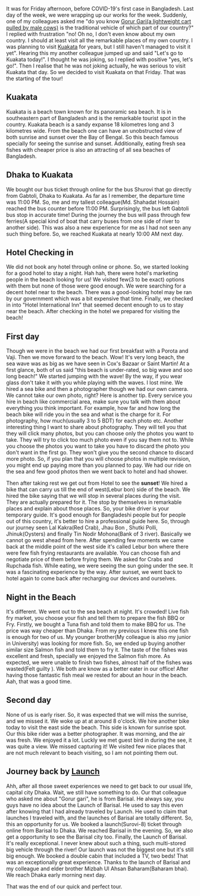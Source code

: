 It was for Friday afternoon, before COVID-19's first case in Bangladesh. 
Last day of the week, we were wrapping up our works for the week. Suddenly, 
one of my colleagues asked me "do you know [Gorur Gari(a lightweight cart pulled by male cows)](https://commons.wikimedia.org/wiki/File:%E0%A6%97%E0%A6%B0%E0%A7%81%E0%A6%B0_%E0%A6%97%E0%A6%BE%E0%A6%A1%E0%A6%BC%E0%A6%BF_(Gorur_Gari).jpg) 
is the traditional vehicle of which part of our country?" I replied with frustration 
"no! Oh no, I don't even know about my own country. I should at least visit all the 
remarkable places of my own country. I was planning to visit [Kuakata](https://en.wikipedia.org/wiki/Kuakata) 
for years, but I still haven't managed to visit it yet". Hearing this my another colleague 
jumped up and said "Let's go to Kuakata today!". 
I thought he was joking, so I replied with positive "yes, let's go!". 
Then I realise that he was not joking actually, he was serious to visit Kuakata that day. 
So we decided to visit Kuakata on that Friday. That was the starting of the tour!

## Kuakata
Kuakata is a beach town known for its panoramic sea beach. It is in southeastern part of Bangladesh and is the
remarkable tourist spot in the country. Kuakata beach is a sandy expanse 18 kilometres long and 3 kilometres wide.
From the beach one can have an unobstructed view of both sunrise and sunset over the Bay of Bengal. So this beach
famous specially for seeing the sunrise and sunset. Additionally, eating fresh sea fishes with cheaper price is
also an attracting of all sea beaches of Bangladesh.

## Dhaka to Kuakata
We bought our bus ticket through online for the bus Shurovi that go directly from Gabtoli, Dhaka to Kuakata. As far
as I remember, the departure time was 11:00 PM. So, me and my tallest colleague(Md. Shahadat Hossain) reached the
bus counter before 11:00 PM. Surprisingly, the bus left Gabtoli bus stop in accurate time! During the journey the bus
will pass through few ferries(A special kind of boat that carry buses from one side of river to another side). This
was also a new experience for me as I had not seen any such thing before. So, we reached Kuakata at nearly 10:00 AM
next day.

## Hotel Checking in
We did not book any hotel through online or phone. So, we started looking for a good hotel to stay a night. 
Hah hah, there were hotel's marketing people in the beach looking for us! We visited few(3 to be exact) options with
them but none of those were good enough. We were searching for a decent hotel near to the beach. 
There was a good-looking hotel may be ran by our government which was a bit expensive that time. 
Finally, we checked in into "Hotel International Inn" that seemed decent enough to us to stay near the beach. After
checking in the hotel we prepared for visiting the beach! 

## First day
Though we were in the beach we had our first breakfast with a Porota and Vaji. Then we move forward to the beach. 
Wow! It's very long beach, the sea wave was as big as we have seen in Cox's Bazaar or Saint Martin! At a first
glance, both of us said "this beach is under-rated, so big wave and soo long beach!" We started jumping with the 
wave! By the way, if you wear glass don't take it with you while playing with the waves. I lost mine. We hired a sea
bike and then a photographer though we had our own camera. We cannot take our own photo, right? Here is another tip. 
Every service you hire in beach like commercial area, make sure you talk with them about everything you think important. 
For example, how far and how long the beach bike will ride you in the sea and what is the charge for it. For 
photography, how much(usually 3 to 5 BDT) for each photo etc. Another interesting thing I want to share about
photography. They will tell you that they will click many photos, but you can choose only the photos you want to take. 
They will try to click too much photo even if you say them not to. While you choose the photos you want to take you
have to discard the photo you don't want in the first go. They won't give you the second chance to discard more photo. 
So, if you plan that you will choose photos in multiple revision, you might end up paying more than you planned to
pay. We had our ride on the sea and few good photos then we went back to hotel and had shower.
 
Then after taking rest we get out from Hotel to see the **sunset**! We hired a bike that can carry us till the end of
west(Lebur bon) side of the beach. We hired the bike saying that we will stop in several places during the visit. 
They are actually prepared for it. The stop by themselves in remarkable places and explain about those places. 
So, your bike driver is your temporary guide. It's good enough for Bangladeshi people but for people out of this
country, it's better to hire a professional guide here. So, through our journey seen Lal Kakra(Red Crab), Jhau Bon
, Shutki Polli, Jhinuk(Oysters) and finally Tin Nodir Mohona(Bank of 3 river). Basically we cannot go west ahead from
here. After spending few moments we came back at the middle point of the west side it's called Lebur bon where there
were few fish frying restaurants are available. You can choose fish and negotiate price of them before frying them. 
We asked for Crabs and Rupchada fish. While eating, we were seeing the sun going under the see. It was a fascinating
experience by the way. After sunset, we went back to hotel again to come back after recharging our devices and
ourselves.

## Night in the Beach
It's different. We went out to the sea beach at night. It's crowded! Live fish fry market, you choose your fish and
tell them to prepare the fish BBQ or Fry. Firstly, we bought a Tuna fish and told them to make BBQ for us. The price
was way cheaper than Dhaka. From my previous I knew this one fish is enough for two of us. My younger brother(My
colleague is also my junior in University) was looking for more fish. So, we ended up buying another similar size
Salmon fish and told them to fry it. The taste of the fishes was excellent and fresh, specially we enjoyed the
Salmon fish more. As expected, we were unable to finish two fishes, almost half of the fishes was wasted(Felt guilty
). We both are know as a better eater in our office! After having those fantastic fish meal we rested for about an
hour in the beach. Aah, that was a good time.

## Second day
None of us is early riser. So, it was expected that we will miss the sunrise, and we missed it. We woke up at at
around 8 o'clock. We hire another bike today to visit the east side the beach. This side is known for sunrise spot. 
Our this bike rider was a better photographer. It was morning, and the air was fresh. We enjoyed it a lot. Luckly
we met guest bird in during the see, it was quite a view. We missed capturing it! We visited few nice
places that are not much relevant to beach visiting, so I am not pointing them out.

## Journey back by [Launch](https://www.youtube.com/watch?v=bV6MgUjedoI)
Ahh, after all those sweet experiences we need to get back to our usual life, capital city Dhaka. Wait, we still have
something to do. Our that colleague who asked me about "Gorur gari", he is from Barisal. He always say, you guys
have no idea about the Launch of Barisal. He used to say this even after knowing that I had already traveled
by Launch. He used to claim that launches I traveled with, and the launches of Barisal are totally different. So, this
an opportunity for us. We booked a launch(Surovi-8) ticket through online from Barisal to Dhaka. We reached Barisal in
the evening. So, we also get a opportunity to see the Barisal city too. Finally, the Launch of Barisal. It's really
exceptional. I never knew about such a thing, such multi-stored big vehicle through the river! Our launch was not the
biggest one but it's still big enough. We booked a double cabin that included a TV, two beds! That was an
exceptionally great experience. Thanks to the launch of Barisal and my colleague and elder brother Mizbah Ul Ahsan
Baharam(Baharam bhai). We reach Dhaka early morning next day. 

That was the end of our quick and perfect tour.

  
  
  
  
  
      
